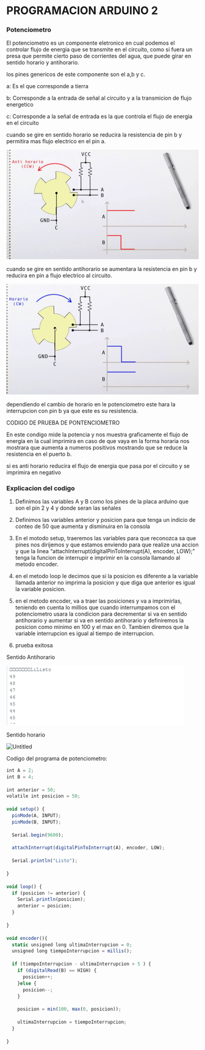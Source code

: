 # PROGRAMACION ARDUINO 2

### Potenciometro

El potenciometro es un componente eletronico en cual podemos el controlar flujo de energia que se transmite en el circuito, como si fuera un presa que permite cierto paso de corrientes del agua, que puede girar en sentido horario y antihorario.

los pines genericos de este componente son el a,b y c. 

a: Es el que corresponde a tierra

b: Corresponde a la entrada de señal al circuito y a la transmicion de flujo energetico

c: Corresponde a la señal de entrada es la que controla el flujo de energia en el circuito

cuando se gire en sentido horario se reducira la resistencia de pin b y permitira mas flujo electrico en el pin a.

![](https://github.com/1Daniel-Mateo/Arduino-2687365/blob/main/imagenes/antihorario.png)

cuando se gire en sentido antihorario se aumentara la resistencia en pin b y reducira en pin a flujo electrico al circuito.

![](https://github.com/1Daniel-Mateo/Arduino-2687365/blob/main/imagenes/horario.png)

dependiendo el cambio de horario en le potenciometro este hara la interrupcion con pin b ya que este es su resistencia.



CODIGO DE PRUEBA DE PONTENCIOMETRO

En este condigo mide la potencia y nos muestra graficamente el flujo de energia en la cual imprimira en caso de que vaya en la forma horaria nos mostrara que aumenta a numeros positivos mostrando que se reduce la resistencia en el puerto b.

si es anti horario reducira el flujo de energia que pasa por el circuito y se imprimira en negativo

### Explicacion del codigo

1. Definimos las variables A y B como los pines de la placa arduino que son el pin 2 y 4 y donde seran las señales
2. Definimos las variables anterior y posicion para que tenga un indicio de conteo de 50 que aumenta y disminuira en la consola
3. En el motodo setup, traeremos las variables para que reconozca sa que pines nos dirijemos y que estamos enviendo para que realize una accion y que la linea “attachInterrupt(digitalPinToInterrupt(A), encoder, LOW);” tenga la funcion de interrupir e imprimir en la consola llamando al metodo encoder.
4. en el metodo loop le decimos que si la  posicion es diferente a la variable llamada anterior no imprima la posicion y que diga que anterior es igual la variable posicion.
5. en el metodo encoder, va a traer las posiciones y va a imprimirlas, teniendo en cuenta lo millios que cuando interrumpamos con el potenciometro usara la condicion para decrementar si va en sentido antihorario y aumentar si va en sentido antihorario y definiremos la posicion como minimo en 100 y el max en 0. Tambien diremos que la variable interrupcion es igual al tiempo de interrupcion.

1. prueba exitosa 

Sentido Antihorario

![](https://github.com/1Daniel-Mateo/Arduino-2687365/blob/main/imagenes/decremento.png)

Sentido horario

![Untitled](https://prod-files-secure.s3.us-west-2.amazonaws.com/642d307e-07f4-4398-b6ea-21bf3264dfc4/e0936cb9-4430-4798-bdb7-10d912c96410/Untitled.png)

Codigo del programa de potenciometro:

```jsx
int A = 2;
int B = 4;

int anterior = 50;
volatile int posicion = 50;

void setup() {
  pinMode(A, INPUT);
  pinMode(B, INPUT);

  Serial.begin(9600);

  attachInterrupt(digitalPinToInterrupt(A), encoder, LOW);

  Serial.println("Listo");

}

void loop() {
  if (posicion != anterior) {
    Serial.println(posicion);
    anterior = posicion;
  }

}

void encoder(){
  static unsigned long ultimaInterrupcion = 0;
  unsigned long tiempoInterrupcion = millis();

  if (tiempoInterrupcion - ultimaInterrupcion > 5 ) {
    if (digitalRead(B) == HIGH) {
      posicion++;
    }else {
      posicion--;
    }

    posicion = min(100, max(0, posicion));

    ultimaInterrupcion = tiempoInterrupcion;
  } 

}
```
